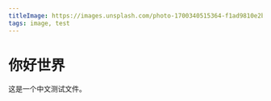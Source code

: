 ```yaml
---
titleImage: https://images.unsplash.com/photo-1700340515364-f1ad9810e2b0?q=80&w=1935&auto=format&fit=crop&ixlib=rb-4.0.3&ixid=M3wxMjA3fDB8MHxwaG90by1wYWdlfHx8fGVufDB8fHx8fA%3D%3D
tags: image, test
---
```


# 你好世界

这是一个中文测试文件。
